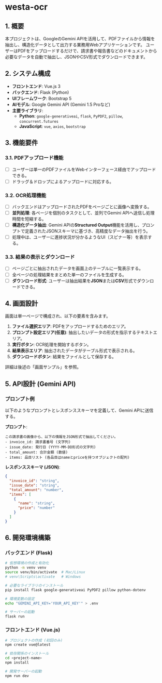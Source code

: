 # westa-ocr

## 1. 概要

本プロジェクトは、GoogleのGemini APIを活用して、PDFファイルから情報を抽出し、構造化データとして出力する業務用Webアプリケーションです。
ユーザーはPDFをアップロードするだけで、請求書や報告書などのドキュメントから必要なデータを自動で抽出し、JSONやCSV形式でダウンロードできます。



## 2. システム構成

- **フロントエンド**: Vue.js 3
- **バックエンド**: Flask (Python)
- **UIフレームワーク**: Bootstrap 5
- **AIモデル**: Google Gemini API (Gemini 1.5 Proなど)
- **主要ライブラリ**:
    - **Python**: `google-generativeai`, `flask`, `PyPDF2`, `pillow`, `concurrent.futures`
    - **JavaScript**: `vue`, `axios`, `bootstrap`

## 3. 機能要件

### 3.1. PDFアップロード機能
- [ ] ユーザーは単一のPDFファイルをWebインターフェース経由でアップロードできる。
- [ ] ドラッグ＆ドロップによるアップロードに対応する。

### 3.2. OCR処理機能
- [ ] バックエンドはアップロードされたPDFをページごとに画像へ変換する。
- [ ] **並列処理**: 各ページを個別のタスクとして、並列でGemini APIへ送信し処理時間を短縮する。
- [ ] **構造化データ抽出**: Gemini APIの**Structured Output**機能を活用し、プロンプトで定義されたJSONスキーマに基づき、高精度なデータ抽出を行う。
- [ ] 処理中は、ユーザーに進捗状況が分かるようなUI（スピナー等）を表示する。

### 3.3. 結果の表示とダウンロード
- [ ] ページごとに抽出されたデータを画面上のテーブルに一覧表示する。
- [ ] 全ページの処理結果をまとめた単一のファイルを生成する。
- [ ] **ダウンロード形式**: ユーザーは抽出結果を**JSON**または**CSV**形式でダウンロードできる。

## 4. 画面設計

画面は単一ページで構成され、以下の要素を含みます。
1.  **ファイル選択エリア**: PDFをアップロードするためのエリア。
2.  **プロンプト設定エリア(任意)**: 抽出したいデータの形式を指示するテキストエリア。
3.  **実行ボタン**: OCR処理を開始するボタン。
4.  **結果表示エリア**: 抽出されたデータがテーブル形式で表示される。
5.  **ダウンロードボタン**: 結果をファイルとして保存する。

詳細は後述の「画面サンプル」を参照。

## 5. API設計 (Gemini API)

### プロンプト例
以下のようなプロンプトとレスポンススキーマを定義して、Gemini APIに送信する。

**プロンプト**:
```
この請求書の画像から、以下の情報をJSON形式で抽出してください。
- invoice_id: 請求書番号 (文字列)
- issue_date: 発行日 (YYYY-MM-DD形式の文字列)
- total_amount: 合計金額 (数値)
- items: 品目リスト (各品目はnameとpriceを持つオブジェクトの配列)
```

**レスポンススキーマ (JSON)**:
```json
{
  "invoice_id": "string",
  "issue_date": "string",
  "total_amount": "number",
  "items": [
    {
      "name": "string",
      "price": "number"
    }
  ]
}
```

## 6. 開発環境構築

### バックエンド (Flask)
```bash
# 仮想環境の作成と有効化
python -m venv venv
source venv/bin/activate  # Mac/Linux
# venv\Scripts\activate   # Windows

# 必要なライブラリのインストール
pip install flask google-generativeai PyPDF2 pillow python-dotenv

# 環境変数の設定
echo "GEMINI_API_KEY='YOUR_API_KEY'" > .env

# サーバーの起動
flask run
```

### フロントエンド (Vue.js)
```bash
# プロジェクトの作成 (初回のみ)
npm create vue@latest

# 依存関係のインストール
cd <project-name>
npm install

# 開発サーバーの起動
npm run dev
```
